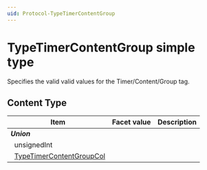 ```yaml
---
uid: Protocol-TypeTimerContentGroup
---
```


# TypeTimerContentGroup simple type

Specifies the valid valid values for the Timer/Content/Group tag.

## Content Type

|Item|Facet value|Description|
|--- |--- |--- |
|***Union***|||
|&nbsp;&nbsp;unsignedInt|||
|&nbsp;&nbsp;[TypeTimerContentGroupCol](xref:Protocol-TypeTimerContentGroupCol)|||

